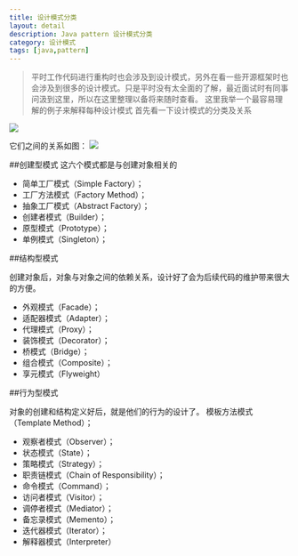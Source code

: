 ```yaml
---
title: 设计模式分类
layout: detail
description: Java pattern 设计模式分类
category: 设计模式
tags: [java,pattern]
---
```

>平时工作代码进行重构时也会涉及到设计模式，另外在看一些开源框架时也会涉及到很多的设计模式。只是平时没有太全面的了解，最近面试时有同事问汲到这里，所以在这里整理以备将来随时查看。
>这里我举一个最容易理解的例子来解释每种设计模式
>首先看一下设计模式的分类及关系 

<img  src='/images/pattern/pattern.png' class='col-xs-12 thumbnail'/>

它们之间的关系如图：
<img  src='/images/pattern/relation.png' class='col-xs-12 thumbnail'/>

##创建型模式
这六个模式都是与创建对象相关的

- 简单工厂模式（Simple Factory）；
- 工厂方法模式（Factory Method）；
- 抽象工厂模式（Abstract Factory）；
- 创建者模式（Builder）；
- 原型模式（Prototype）；
- 单例模式（Singleton）；

##结构型模式

创建对象后，对象与对象之间的依赖关系，设计好了会为后续代码的维护带来很大的方便。

- 外观模式（Facade）；
- 适配器模式（Adapter）；
- 代理模式（Proxy）；
- 装饰模式（Decorator）；
- 桥模式（Bridge）；
- 组合模式（Composite）；
- 享元模式（Flyweight）

##行为型模式

对象的创建和结构定义好后，就是他们的行为的设计了。
模板方法模式（Template Method）；

- 观察者模式（Observer）；
- 状态模式（State）；
- 策略模式（Strategy）；
- 职责链模式（Chain of Responsibility）；
- 命令模式（Command）；
- 访问者模式（Visitor）；
- 调停者模式（Mediator）；
- 备忘录模式（Memento）；
- 迭代器模式（Iterator）；
- 解释器模式（Interpreter）
